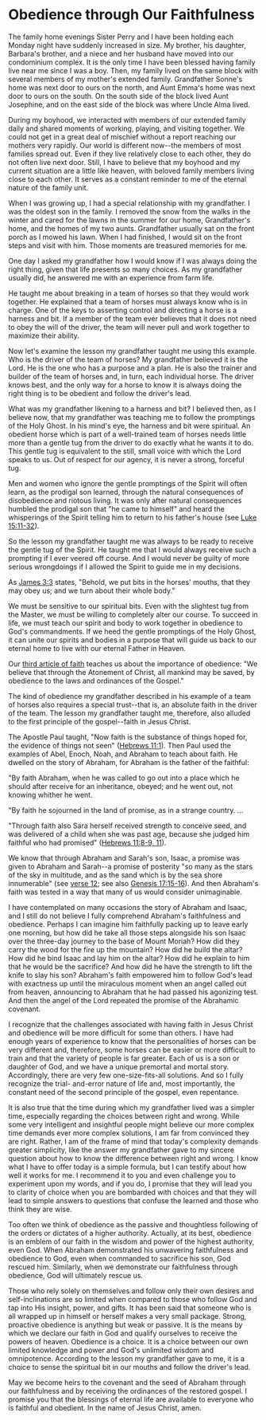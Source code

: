 # Obedience through Our Faithfulness

The family home evenings Sister Perry and I have been holding each Monday
night have suddenly increased in size. My brother, his daughter, Barbara's
brother, and a niece and her husband have moved into our condominium complex.
It is the only time I have been blessed having family live near me since I was
a boy. Then, my family lived on the same block with several members of my
mother's extended family. Grandfather Sonne's home was next door to ours on
the north, and Aunt Emma's home was next door to ours on the south. On the
south side of the block lived Aunt Josephine, and on the east side of the
block was where Uncle Alma lived.

During my boyhood, we interacted with members of our extended family daily and
shared moments of working, playing, and visiting together. We could not get in
a great deal of mischief without a report reaching our mothers very rapidly.
Our world is different now--the members of most families spread out. Even if
they live relatively close to each other, they do not often live next door.
Still, I have to believe that my boyhood and my current situation are a little
like heaven, with beloved family members living close to each other. It serves
as a constant reminder to me of the eternal nature of the family unit.

When I was growing up, I had a special relationship with my grandfather. I was
the oldest son in the family. I removed the snow from the walks in the winter
and cared for the lawns in the summer for our home, Grandfather's home, and
the homes of my two aunts. Grandfather usually sat on the front porch as I
mowed his lawn. When I had finished, I would sit on the front steps and visit
with him. Those moments are treasured memories for me.

One day I asked my grandfather how I would know if I was always doing the
right thing, given that life presents so many choices. As my grandfather
usually did, he answered me with an experience from farm life.

He taught me about breaking in a team of horses so that they would work
together. He explained that a team of horses must always know who is in
charge. One of the keys to asserting control and directing a horse is a
harness and bit. If a member of the team ever believes that it does not need
to obey the will of the driver, the team will never pull and work together to
maximize their ability.

Now let's examine the lesson my grandfather taught me using this example. Who
is the driver of the team of horses? My grandfather believed it is the Lord.
He is the one who has a purpose and a plan. He is also the trainer and builder
of the team of horses and, in turn, each individual horse. The driver knows
best, and the only way for a horse to know it is always doing the right thing
is to be obedient and follow the driver's lead.

What was my grandfather likening to a harness and bit? I believed then, as I
believe now, that my grandfather was teaching me to follow the promptings of
the Holy Ghost. In his mind's eye, the harness and bit were spiritual. An
obedient horse which is part of a well-trained team of horses needs little
more than a gentle tug from the driver to do exactly what he wants it to do.
This gentle tug is equivalent to the still, small voice with which the Lord
speaks to us. Out of respect for our agency, it is never a strong, forceful
tug.

Men and women who ignore the gentle promptings of the Spirit will often learn,
as the prodigal son learned, through the natural consequences of disobedience
and riotous living. It was only after natural consequences humbled the
prodigal son that "he came to himself" and heard the whisperings of the Spirit
telling him to return to his father's house (see [Luke
15:11-32](https://www.lds.org/scriptures/nt/luke/15.11-32?lang=eng#10)).

So the lesson my grandfather taught me was always to be ready to receive the
gentle tug of the Spirit. He taught me that I would always receive such a
prompting if I ever veered off course. And I would never be guilty of more
serious wrongdoings if I allowed the Spirit to guide me in my decisions.

As [James 3:3](https://www.lds.org/scriptures/nt/james/3.3?lang=eng#2) states,
"Behold, we put bits in the horses' mouths, that they may obey us; and we turn
about their whole body."

We must be sensitive to our spiritual bits. Even with the slightest tug from
the Master, we must be willing to completely alter our course. To succeed in
life, we must teach our spirit and body to work together in obedience to God's
commandments. If we heed the gentle promptings of the Holy Ghost, it can unite
our spirits and bodies in a purpose that will guide us back to our eternal
home to live with our eternal Father in Heaven.

Our [third article of
faith](https://www.lds.org/scriptures/pgp/a-of-f/1.3?lang=eng#2) teaches us
about the importance of obedience: "We believe that through the Atonement of
Christ, all mankind may be saved, by obedience to the laws and ordinances of
the Gospel."

The kind of obedience my grandfather described in his example of a team of
horses also requires a special trust--that is, an absolute faith in the driver
of the team. The lesson my grandfather taught me, therefore, also alluded to
the first principle of the gospel--faith in Jesus Christ.

The Apostle Paul taught, "Now faith is the substance of things hoped for, the
evidence of things not seen" ([Hebrews
11:1](https://www.lds.org/scriptures/nt/heb/11.1?lang=eng#0)). Then Paul used
the examples of Abel, Enoch, Noah, and Abraham to teach about faith. He
dwelled on the story of Abraham, for Abraham is the father of the faithful:

"By faith Abraham, when he was called to go out into a place which he should
after receive for an inheritance, obeyed; and he went out, not knowing whither
he went.

"By faith he sojourned in the land of promise, as in a strange country. ...

"Through faith also Sara herself received strength to conceive seed, and was
delivered of a child when she was past age, because she judged him faithful
who had promised" ([Hebrews 11:8-9,
11](https://www.lds.org/scriptures/nt/heb/11.8-9%2C11?lang=eng#7)).

We know that through Abraham and Sarah's son, Isaac, a promise was given to
Abraham and Sarah--a promise of posterity "so many as the stars of the sky in
multitude, and as the sand which is by the sea shore innumerable" (see [verse
12](https://www.lds.org/scriptures/nt/heb/11.12?lang=eng#11); see also
[Genesis
17:15-16](https://www.lds.org/scriptures/ot/gen/17.15-16?lang=eng#14)). And
then Abraham's faith was tested in a way that many of us would consider
unimaginable.

I have contemplated on many occasions the story of Abraham and Isaac, and I
still do not believe I fully comprehend Abraham's faithfulness and obedience.
Perhaps I can imagine him faithfully packing up to leave early one morning,
but how did he take all those steps alongside his son Isaac over the three-day
journey to the base of Mount Moriah? How did they carry the wood for the fire
up the mountain? How did he build the altar? How did he bind Isaac and lay him
on the altar? How did he explain to him that he would be the sacrifice? And
how did he have the strength to lift the knife to slay his son? Abraham's
faith empowered him to follow God's lead with exactness up until the
miraculous moment when an angel called out from heaven, announcing to Abraham
that he had passed his agonizing test. And then the angel of the Lord repeated
the promise of the Abrahamic covenant.

I recognize that the challenges associated with having faith in Jesus Christ
and obedience will be more difficult for some than others. I have had enough
years of experience to know that the personalities of horses can be very
different and, therefore, some horses can be easier or more difficult to train
and that the variety of people is far greater. Each of us is a son or daughter
of God, and we have a unique premortal and mortal story. Accordingly, there
are very few one-size-fits-all solutions. And so I fully recognize the trial-
and-error nature of life and, most importantly, the constant need of the
second principle of the gospel, even repentance.

It is also true that the time during which my grandfather lived was a simpler
time, especially regarding the choices between right and wrong. While some
very intelligent and insightful people might believe our more complex time
demands ever more complex solutions, I am far from convinced they are right.
Rather, I am of the frame of mind that today's complexity demands greater
simplicity, like the answer my grandfather gave to my sincere question about
how to know the difference between right and wrong. I know what I have to
offer today is a simple formula, but I can testify about how well it works for
me. I recommend it to you and even challenge you to experiment upon my words,
and if you do, I promise that they will lead you to clarity of choice when you
are bombarded with choices and that they will lead to simple answers to
questions that confuse the learned and those who think they are wise.

Too often we think of obedience as the passive and thoughtless following of
the orders or dictates of a higher authority. Actually, at its best, obedience
is an emblem of our faith in the wisdom and power of the highest authority,
even God. When Abraham demonstrated his unwavering faithfulness and obedience
to God, even when commanded to sacrifice his son, God rescued him. Similarly,
when we demonstrate our faithfulness through obedience, God will ultimately
rescue us.

Those who rely solely on themselves and follow only their own desires and
self-inclinations are so limited when compared to those who follow God and tap
into His insight, power, and gifts. It has been said that someone who is all
wrapped up in himself or herself makes a very small package. Strong, proactive
obedience is anything but weak or passive. It is the means by which we declare
our faith in God and qualify ourselves to receive the powers of heaven.
Obedience is a choice. It is a choice between our own limited knowledge and
power and God's unlimited wisdom and omnipotence. According to the lesson my
grandfather gave to me, it is a choice to sense the spiritual bit in our
mouths and follow the driver's lead.

May we become heirs to the covenant and the seed of Abraham through our
faithfulness and by receiving the ordinances of the restored gospel. I promise
you that the blessings of eternal life are available to everyone who is
faithful and obedient. In the name of Jesus Christ, amen.

